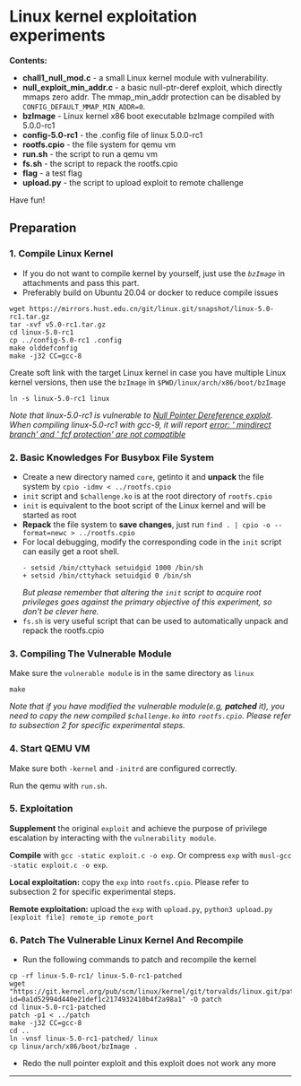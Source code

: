 # Linux kernel exploitation experiments

__Contents:__
  - __chall1_null_mod.c__ - a small Linux kernel module with vulnerability.
  - __null_exploit_min_addr.c__ - a basic null-ptr-deref exploit, which directly mmaps zero addr. The mmap_min_addr protection can be disabled by `CONFIG_DEFAULT_MMAP_MIN_ADDR=0`.
  - __bzImage__ - Linux kernel x86 boot executable bzImage compiled with 5.0.0-rc1
  - __config-5.0-rc1__ - the .config file of linux 5.0.0-rc1
  - __rootfs.cpio__ - the file system for qemu vm
  - __run.sh__ - the script to run a qemu vm
  - __fs.sh__ - the script to repack the rootfs.cpio
  - __flag__ - a test flag
  - __upload.py__ - the script to upload exploit to remote challenge 

Have fun!

## Preparation

### 1. Compile Linux Kernel

* If you do not want to compile kernel by yourself, just use the *`bzImage`* in attachments and pass this part.
* Preferably build on Ubuntu 20.04 or docker to reduce compile issues
```
wget https://mirrors.hust.edu.cn/git/linux.git/snapshot/linux-5.0-rc1.tar.gz
tar -xvf v5.0-rc1.tar.gz
cd linux-5.0-rc1
cp ../config-5.0-rc1 .config
make olddefconfig
make -j32 CC=gcc-8
```

Create soft link with the target Linux kernel in case you have multiple Linux kernel versions, then use the `bzImage` in `$PWD/linux/arch/x86/boot/bzImage`
```
ln -s linux-5.0-rc1 linux
```

*Note that linux-5.0-rc1 is vulnerable to [Null Pointer Dereference exploit][1]. When compiling linux-5.0-rc1 with gcc-9, it will report [error: ' mindirect branch' and ' fcf protection' are not compatible](https://mudongliang.github.io/2021/04/09/error-mindirect-branch-and-fcf-protection-are-not-compatible.html)*

### 2. Basic Knowledges For Busybox File System
- Create a new directory named `core`, 
  getinto it and **unpack** the file system by `cpio -idmv < ../rootfs.cpio`
- `init` script and `$challenge.ko` is at the root directory of `rootfs.cpio`
- `init` is equivalent to the boot script of the Linux kernel and will be started as root
- **Repack** the file system to **save changes**, just run `find . | cpio -o --format=newc > ../rootfs.cpio`
- For local debugging, modify the corresponding code in the `init` script can easily get a root shell. 
  ```
  - setsid /bin/cttyhack setuidgid 1000 /bin/sh
  + setsid /bin/cttyhack setuidgid 0 /bin/sh
  ```
  *But please remember that altering the `init` script to acquire root privileges goes against the primary objective of this experiment, so don't be clever here.*
- `fs.sh` is very useful script that can be used to automatically unpack and repack the rootfs.cpio

### 3. Compiling The Vulnerable Module

Make sure the `vulnerable module` is in the same directory as `linux`
```
make
```

*Note that if you have modified the vulnerable module(e.g, **patched** it), you need to copy the new compiled `$challenge.ko` into `rootfs.cpio`. Please refer to subsection 2 for specific experimental steps.*


### 4. Start QEMU VM
Make sure both `-kernel` and `-initrd` are configured correctly.

Run the qemu with `run.sh`.


### 5. Exploitation

**Supplement** the original `exploit` and achieve the purpose of privilege escalation by interacting with the `vulnerability module`.

**Compile** with `gcc -static exploit.c -o exp`. Or compress `exp` with `musl-gcc -static exploit.c -o exp`.

**Local exploitation:** copy the `exp` into `rootfs.cpio`. Please refer to subsection 2 for specific experimental steps.

**Remote exploitation:** upload the `exp` with `upload.py`, `python3 upload.py [exploit file] remote_ip remote_port`

### 6. Patch The Vulnerable Linux Kernel And Recompile
- Run the following commands to patch and recompile the kernel
```
cp -rf linux-5.0-rc1/ linux-5.0-rc1-patched
wget "https://git.kernel.org/pub/scm/linux/kernel/git/torvalds/linux.git/patch/?id=0a1d52994d440e21def1c2174932410b4f2a98a1" -O patch
cd linux-5.0-rc1-patched
patch -p1 < ../patch
make -j32 CC=gcc-8
cd ..
ln -vnsf linux-5.0-rc1-patched/ linux
cp linux/arch/x86/boot/bzImage .
```

- Redo the null pointer exploit and this exploit does not work any more

---

<!-- ## References -->

[1]: https://bugs.chromium.org/p/project-zero/issues/detail?id=1792&desc=2
[2]: https://github.com/google/syzkaller/blob/master/tools/create-image.sh